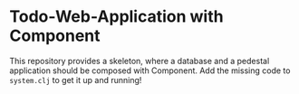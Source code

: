 # Todo-Web-Application with Component

This repository provides a skeleton, where a database and a pedestal application
should be composed with Component. Add the missing code to `system.clj` to get
it up and running!